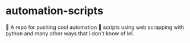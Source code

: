 # automation-scripts
👾 A repo for pushing cool automation 🤖 scripts using web scrapping with python and many other ways that i don't know of lel.
